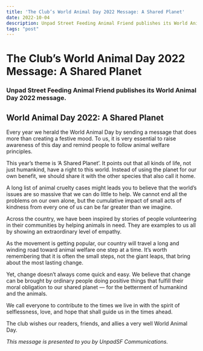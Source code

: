 ```yaml
---
title: 'The Club’s World Animal Day 2022 Message: A Shared Planet'
date: 2022-10-04
description: Unpad Street Feeding Animal Friend publishes its World Animal Day 2022 message.
tags: "post"
---
```

# The Club’s World Animal Day 2022 Message: A Shared Planet

### Unpad Street Feeding Animal Friend publishes its World Animal Day 2022 message.

## World Animal Day 2022: A Shared Planet

Every year we herald the World Animal Day by sending a message that does more than creating a festive mood. To us, it is very essential to raise awareness of this day and remind people to follow animal welfare principles.

This year’s theme is ‘A Shared Planet’. It points out that all kinds of life, not just humankind, have a right to this world. Instead of using the planet for our own benefit, we should share it with the other species that also call it home.

A long list of animal cruelty cases might leads you to believe that the world’s issues are so massive that we can do little to help. We cannot end all the problems on our own alone, but the cumulative impact of small acts of kindness from every one of us can be far greater than we imagine.

Across the country, we have been inspired by stories of people volunteering in their communities by helping animals in need. They are examples to us all by showing an extraordinary level of empathy.

As the movement is getting popular, our country will travel a long and winding road toward animal welfare one step at a time. It’s worth remembering that it is often the small steps, not the giant leaps, that bring about the most lasting change.

Yet, change doesn’t always come quick and easy. We believe that change can be brought by ordinary people doing positive things that fulfill their moral obligation to our shared planet — for the betterment of humankind and the animals.

We call everyone to contribute to the times we live in with the spirit of selflessness, love, and hope that shall guide us in the times ahead.

The club wishes our readers, friends, and allies a very well World Animal Day.

_This message is presented to you by UnpadSF Communications._